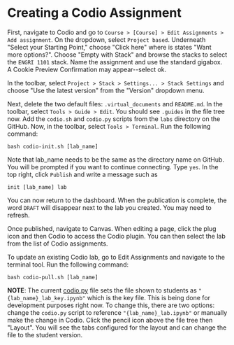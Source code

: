 # Creating a Codio Assignment

First, navigate to Codio and go to `Course > [Course] > Edit Assignments > Add
assignment`. On the dropdown, select `Project based`. Underneath "Select your
Starting Point," choose "Click here" where is states "Want more options?".
Choose "Empty with Stack" and browse the stacks to select the `ENGRI 1101`
stack. Name the assignment and use the standard gigabox. A Cookie Preview
Confirmation may appear--select ok.

In the toolbar, select `Project > Stack > Settings... > Stack Settings` and
choose "Use the latest version" from the "Version" dropdown menu.

Next, delete the two default files: `.virtual_documents` and `README.md`. In
the toolbar, select `Tools > Guide > Edit`. You should see `.guides` in the
file tree now. Add the `codio.sh` and `codio.py` scripts from the `labs`
directory on the GitHub. Now, in the toolbar, select `Tools > Terminal`. Run
the following command:

```
bash codio-init.sh [lab_name]
```

Note that lab_name needs to be the same as the directory name on GitHub. You
will be prompted if you want to continue connecting. Type `yes`. In the top
right, click `Publish` and write a message such as

```
init [lab_name] lab
```

You can now return to the dashboard. When the publication is complete, the word
`DRAFT` will disappear next to the lab you created. You may need to refresh.

Once published, navigate to Canvas. When editing a page, click the plug icon
and then Codio to access the Codio plugin. You can then select the lab from the
list of Codio assignments.

To update an existing Codio lab, go to Edit Assignments and navigate to the
terminal tool. Run the following command:

```
bash codio-pull.sh [lab_name]
```

**NOTE**: The current [codio.py](codio.py) file sets the file shown to
students as `"{lab_name}_lab_key.ipynb"` which is the key file. This is being
done for development purposes right now. To change this, there are two options:
change the `codio.py` script to reference `"{lab_name}_lab.ipynb"` or manually
make the change in Codio. Click the pencil icon above the file tree then
"Layout". You will see the tabs configured for the layout and can change the
file to the student version.
